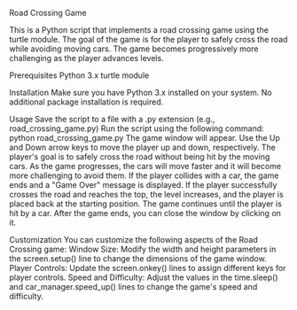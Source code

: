 Road Crossing Game

This is a Python script that implements a road crossing game using the turtle module. The goal of the game is for the player to safely cross the road while avoiding moving cars. The game becomes progressively more challenging as the player advances levels.

Prerequisites
    Python 3.x
    turtle module

Installation
    Make sure you have Python 3.x installed on your system.
    No additional package installation is required.

Usage
    Save the script to a file with a .py extension (e.g., road_crossing_game.py)
    Run the script using the following command:
    python road_crossing_game.py
    The game window will appear.
    Use the Up and Down arrow keys to move the player up and down, respectively.
    The player's goal is to safely cross the road without being hit by the moving cars.
    As the game progresses, the cars will move faster and it will become more challenging to avoid them.
    If the player collides with a car, the game ends and a "Game Over" message is displayed.
    If the player successfully crosses the road and reaches the top, the level increases, and the player is placed back at the starting position.
    The game continues until the player is hit by a car.
    After the game ends, you can close the window by clicking on it.

Customization
You can customize the following aspects of the Road Crossing game:
    Window Size: Modify the width and height parameters in the screen.setup() line to change the dimensions of the game window.
    Player Controls: Update the screen.onkey() lines to assign different keys for player controls.
    Speed and Difficulty: Adjust the values in the time.sleep() and car_manager.speed_up() lines to change the game's speed and difficulty.
